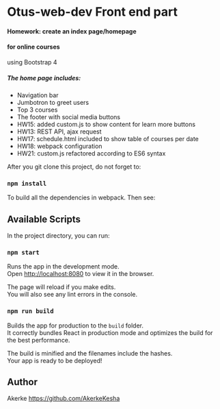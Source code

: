# Otus-web-dev Front end part
#### Homework: create an index page/homepage 
#### for online courses
 
using Bootstrap 4

##### The home page includes:
* Navigation bar
* Jumbotron to greet users
* Top 3 courses 
* The footer with social media buttons
* HW15: added custom.js to show content for learn more buttons
* HW13: REST API, ajax request 
* HW17: schedule.html included to show table of courses per date
* HW18: webpack configuration
* HW21: custom.js refactored according to ES6 syntax

After you git clone this project, do not forget to:
### `npm install`

To build all the dependencies in webpack. Then see:
## Available Scripts

In the project directory, you can run:

### `npm start`

Runs the app in the development mode.<br>
Open [http://localhost:8080](http://localhost:8080) to view it in the browser.

The page will reload if you make edits.<br>
You will also see any lint errors in the console.

### `npm run build`

Builds the app for production to the `build` folder.<br>
It correctly bundles React in production mode and optimizes the build for the best performance.

The build is minified and the filenames include the hashes.<br>
Your app is ready to be deployed!


## Author
 Akerke https://github.com/AkerkeKesha
 
 
